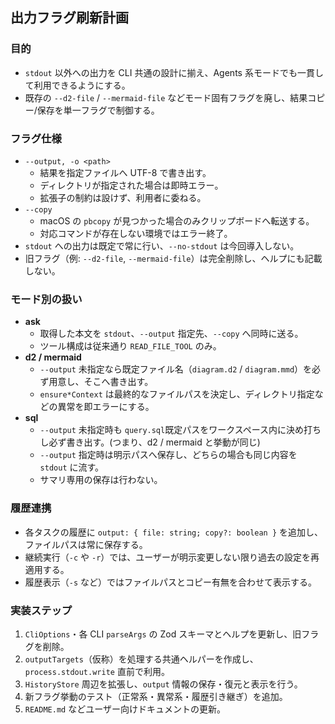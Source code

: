 ## 出力フラグ刷新計画

### 目的
- `stdout` 以外への出力を CLI 共通の設計に揃え、Agents 系モードでも一貫して利用できるようにする。
- 既存の `--d2-file` / `--mermaid-file` などモード固有フラグを廃し、結果コピー/保存を単一フラグで制御する。

### フラグ仕様
- `--output, -o <path>`
  - 結果を指定ファイルへ UTF-8 で書き出す。
  - ディレクトリが指定された場合は即時エラー。
  - 拡張子の制約は設けず、利用者に委ねる。
- `--copy`
  - macOS の `pbcopy` が見つかった場合のみクリップボードへ転送する。
  - 対応コマンドが存在しない環境ではエラー終了。
- `stdout` への出力は既定で常に行い、`--no-stdout` は今回導入しない。
- 旧フラグ（例: `--d2-file`, `--mermaid-file`）は完全削除し、ヘルプにも記載しない。

### モード別の扱い
- **ask**
  - 取得した本文を `stdout`、`--output` 指定先、`--copy` へ同時に送る。
  - ツール構成は従来通り `READ_FILE_TOOL` のみ。
- **d2 / mermaid**
  - `--output` 未指定なら既定ファイル名（`diagram.d2` / `diagram.mmd`）を必ず用意し、そこへ書き出す。
  - `ensure*Context` は最終的なファイルパスを決定し、ディレクトリ指定などの異常を即エラーにする。
- **sql**
  - `--output` 未指定時も `query.sql`既定パスをワークスペース内に決め打ちし必ず書き出す。(つまり、d2 / mermaid と挙動が同じ)
  - `--output` 指定時は明示パスへ保存し、どちらの場合も同じ内容を `stdout` に流す。
  - サマリ専用の保存は行わない。

### 履歴連携
- 各タスクの履歴に `output: { file: string; copy?: boolean }` を追加し、ファイルパスは常に保存する。
- 継続実行（`-c` や `-r`）では、ユーザーが明示変更しない限り過去の設定を再適用する。
- 履歴表示（`-s` など）ではファイルパスとコピー有無を合わせて表示する。

### 実装ステップ
1. `CliOptions`・各 CLI `parseArgs` の Zod スキーマとヘルプを更新し、旧フラグを削除。
2. `outputTargets`（仮称）を処理する共通ヘルパーを作成し、`process.stdout.write` 直前で利用。
3. `HistoryStore` 周辺を拡張し、`output` 情報の保存・復元と表示を行う。
4. 新フラグ挙動のテスト（正常系・異常系・履歴引き継ぎ）を追加。
5. `README.md` などユーザー向けドキュメントの更新。
